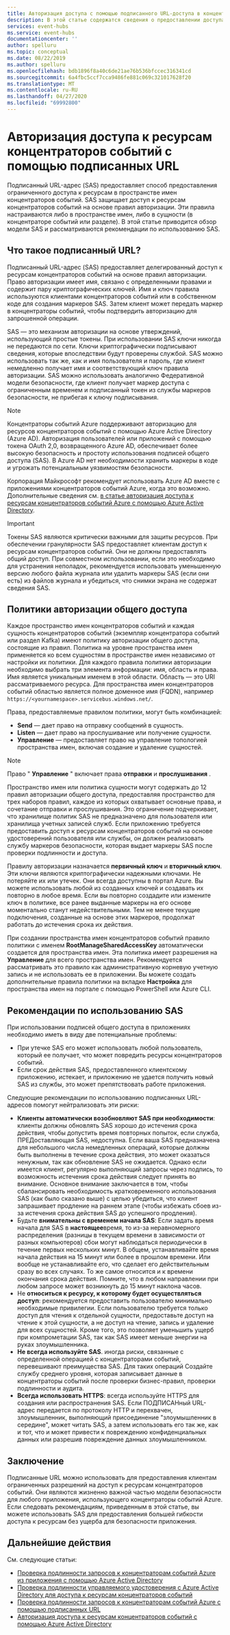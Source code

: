 ```yaml
---
title: Авторизация доступа с помощью подписанного URL-доступа в концентраторах событий Azure
description: В этой статье содержатся сведения о предоставлении доступа к ресурсам концентраторов событий Azure с помощью подписанных URL-адресов (SAS).
services: event-hubs
ms.service: event-hubs
documentationcenter: ''
author: spelluru
ms.topic: conceptual
ms.date: 08/22/2019
ms.author: spelluru
ms.openlocfilehash: bdb1896f8a40c6de21ae76b536bfccec316341cd
ms.sourcegitcommit: 6a4fbc5ccf7cca9486fe881c069c321017628f20
ms.translationtype: MT
ms.contentlocale: ru-RU
ms.lasthandoff: 04/27/2020
ms.locfileid: "69992800"
---
```

# <a name="authorizing-access-to-event-hubs-resources-using-shared-access-signatures"></a>Авторизация доступа к ресурсам концентраторов событий с помощью подписанных URL
Подписанный URL-адрес (SAS) предоставляет способ предоставления ограниченного доступа к ресурсам в пространстве имен концентраторов событий. SAS защищает доступ к ресурсам концентраторов событий на основе правил авторизации. Эти правила настраиваются либо в пространстве имен, либо в сущности (в концентраторе событий или разделе). В этой статье приводится обзор модели SAS и рассматриваются рекомендации по использованию SAS.

## <a name="what-are-shared-access-signatures"></a>Что такое подписанный URL?
Подписанный URL-адрес (SAS) предоставляет делегированный доступ к ресурсам концентраторов событий на основе правил авторизации. Право авторизации имеет имя, связано с определенными правами и содержит пару криптографических ключей. Имя и ключ правила используются клиентами концентраторов событий или в собственном коде для создания маркеров SAS. Затем клиент может передать маркер в концентраторы событий, чтобы подтвердить авторизацию для запрошенной операции.

SAS — это механизм авторизации на основе утверждений, использующий простые токены. При использовании SAS ключи никогда не передаются по сети. Ключи криптографически подписывают сведения, которые впоследствии будут проверены службой. SAS можно использовать так же, как и имя пользователя и пароль, где клиент немедленно получает имя и соответствующий ключ правила авторизации. SAS можно использовать аналогично Федеративной модели безопасности, где клиент получает маркер доступа с ограниченным временем и подписанный токен из службы маркеров безопасности, не прибегая к ключу подписывания.

> [!NOTE]
> Концентраторы событий Azure поддерживают авторизацию для ресурсов концентраторов событий с помощью Azure Active Directory (Azure AD). Авторизация пользователей или приложений с помощью токена OAuth 2,0, возвращенного Azure AD, обеспечивает более высокую безопасность и простоту использования подписей общего доступа (SAS). В Azure AD нет необходимости хранить маркеры в коде и угрожать потенциальным уязвимостям безопасности.
>
> Корпорация Майкрософт рекомендует использовать Azure AD вместе с приложениями концентраторов событий Azure, когда это возможно. Дополнительные сведения см. [в статье авторизация доступа к ресурсам концентраторов событий Azure с помощью Azure Active Directory](authorize-access-azure-active-directory.md).

> [!IMPORTANT]
> Токены SAS являются критически важными для защиты ресурсов. При обеспечении гранулярности SAS предоставляет клиентам доступ к ресурсам концентраторов событий. Они не должны предоставлять общий доступ. При совместном использовании, если это необходимо для устранения неполадок, рекомендуется использовать уменьшенную версию любого файла журнала или удалить маркеры SAS (если они есть) из файлов журнала и убедиться, что снимки экрана не содержат сведения SAS.

## <a name="shared-access-authorization-policies"></a>Политики авторизации общего доступа
Каждое пространство имен концентраторов событий и каждая сущность концентраторов событий (экземпляр концентратора событий или раздел Kafka) имеют политику авторизации общего доступа, состоящие из правил. Политика на уровне пространства имен применяется ко всем сущностям в пространстве имен независимо от настройки их политики.
Для каждого правила политики авторизации необходимо выбрать три элемента информации: имя, область и права. Имя является уникальным именем в этой области. Область — это URI рассматриваемого ресурса. Для пространства имен концентраторов событий областью является полное доменное имя (FQDN), например `https://<yournamespace>.servicebus.windows.net/`.

Права, предоставляемые правилом политики, могут быть комбинацией:
- **Send** — дает право на отправку сообщений в сущность.
- **Listen** — дает право на прослушивание или получение сущности.
- **Управление** — предоставляет право на управление топологией пространства имен, включая создание и удаление сущностей.

> [!NOTE]
> Право " **Управление** " включает права **отправки** и **прослушивания** .

Пространство имен или политика сущности могут содержать до 12 правил авторизации общего доступа, предоставляя пространство для трех наборов правил, каждое из которых охватывает основные права, и сочетание отправки и прослушивания. Это ограничение подчеркивает, что хранилище политик SAS не предназначено для пользователя или хранилища учетных записей служб. Если приложению требуется предоставить доступ к ресурсам концентраторов событий на основе удостоверений пользователя или службы, он должен реализовать службу маркеров безопасности, которая выдает маркеры SAS после проверки подлинности и доступа.

Правилу авторизации назначается **первичный ключ** и **вторичный ключ**. Эти ключи являются криптографически надежными ключами. Не потеряйте их или утечек. Они всегда доступны в портал Azure. Вы можете использовать любой из созданных ключей и создавать их повторно в любое время. Если вы повторно создадите или измените ключ в политике, все ранее выданные маркеры на его основе моментально станут недействительными. Тем не менее текущие подключения, созданные на основе этих маркеров, продолжат работать до истечения срока их действия.

При создании пространства имен концентраторов событий правило политики с именем **RootManageSharedAccessKey** автоматически создается для пространства имен. Эта политика имеет разрешения на **Управление** для всего пространства имен. Рекомендуется рассматривать это правило как административную корневую учетную запись и не использовать ее в приложении. Вы можете создать дополнительные правила политики на вкладке **Настройка** для пространства имен на портале с помощью PowerShell или Azure CLI.

## <a name="best-practices-when-using-sas"></a>Рекомендации по использованию SAS
При использовании подписей общего доступа в приложениях необходимо иметь в виду две потенциальные проблемы:

- При утечке SAS его может использовать любой пользователь, который ее получает, что может повредить ресурсы концентраторов событий.
- Если срок действия SAS, предоставленного клиентскому приложению, истекает, и приложению не удается получить новый SAS из службы, это может препятствовать работе приложения.

Следующие рекомендации по использованию подписанных URL-адресов помогут нейтрализовать эти риски:

- **Клиенты автоматически возобновляют SAS при необходимости**: клиенты должны обновлять SAS хорошо до истечения срока действия, чтобы допустить время повторных попыток, если служба, ПРЕДоставляющая SAS, недоступна. Если ваша SAS предназначена для небольшого числа немедленных операций, которые должны быть выполнены в течение срока действия, это может оказаться ненужным, так как обновление SAS не ожидается. Однако если имеется клиент, регулярно выполняющий запросы через подпись, то возможность истечения срока действия следует принять во внимание. Основное внимание заключается в том, чтобы сбалансировать необходимость кратковременного использования SAS (как было сказано выше) с целью убедиться, что клиент запрашивает продление на раннем этапе (чтобы избежать сбоев из-за истечения срока действия SAS до успешного продления).
- Будьте **внимательны с временем начала SAS**: Если задать время начала для SAS в **настоящее**время, то из-за неравномерного распределения (разницы в текущем времени в зависимости от разных компьютеров) сбои могут наблюдаться периодически в течение первых нескольких минут. В общем, устанавливайте время начала действия на 15 минут или более в прошлом времени. Или вообще не устанавливайте его, что сделает его действительным сразу во всех случаях. То же самое относится и к времени окончания срока действия. Помните, что в любом направлении при любом запросе может возникнуть до 15 минут наклона часов. 
- Не **относиться к ресурсу, к которому будет осуществляться доступ**: рекомендуется предоставить пользователю минимально необходимые привилегии. Если пользователю требуется только доступ для чтения к отдельной сущности, предоставьте доступ на чтение к этой сущности, а не доступ на чтение, запись и удаление для всех сущностей. Кроме того, это позволяет уменьшить ущерб при компрометации SAS, так как SAS имеет меньше энергии на руках злоумышленника.
- **Не всегда используйте SAS**. иногда риски, связанные с определенной операцией с концентраторами событий, перевешивают преимущества SAS. Для таких операций Создайте службу среднего уровня, которая записывает данные в концентраторы событий после проверки бизнес-правил, проверки подлинности и аудита.
- **Всегда использовать HTTPS**: всегда используйте HTTPS для создания или распространения SAS. Если ПОДПИСАНный URL-адрес передается по протоколу HTTP и перехвачен, злоумышленник, выполняющий присоединение "злоумышленник в середине", может читать SAS, а затем использовать его так же, как и тот, что и может привести к повреждению конфиденциальных данных или разрешив повреждение данных злоумышленником.

## <a name="conclusion"></a>Заключение
Подписанные URL можно использовать для предоставления клиентам ограниченных разрешений на доступ к ресурсам концентраторов событий. Они являются жизненно важной частью модели безопасности для любого приложения, использующего концентраторы событий Azure. Если следовать рекомендациям, приведенным в этой статье, вы можете использовать SAS для предоставления большей гибкости доступа к ресурсам без ущерба для безопасности приложения.

## <a name="next-steps"></a>Дальнейшие действия
См. следующие статьи: 

- [Проверка подлинности запросов к концентраторам событий Azure из приложения с помощью Azure Active Directory](authenticate-application.md)
- [Проверка подлинности управляемого удостоверения с Azure Active Directory для доступа к ресурсам концентраторов событий](authenticate-managed-identity.md)
- [Проверка подлинности запросов к концентраторам событий Azure с помощью подписанных URL](authenticate-shared-access-signature.md)
- [Авторизация доступа к ресурсам концентраторов событий с помощью Azure Active Directory](authorize-access-azure-active-directory.md)


